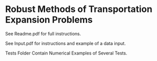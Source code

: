 # Robust Methods of Transportation Expansion Problems

See Readme.pdf for full instructions.

See Input.pdf for instructions and example of a data input.

Tests Folder Contain Numerical Examples of Several Tests.

